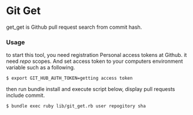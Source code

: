 # Git Get
get_get is Github pull request search from commit hash.

### Usage
to start this tool, you need registration Personal access tokens at Github. it need *repo* scopes.
And set access token to your computers environment variable such as a following.
```
$ export GIT_HUB_AUTH_TOKEN=getting access token
```
then run bundle install and execute script below, display pull requests include commit.
```
$ bundle exec ruby lib/git_get.rb user repogitory sha
```

